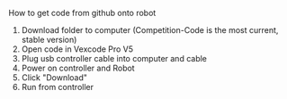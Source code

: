 How to get code from github onto robot

1. Download folder to computer (Competition-Code is the most current, stable version)
2. Open code in Vexcode Pro V5
3. Plug usb controller cable into computer and cable
4. Power on controller and Robot
5. Click "Download"
6. Run from controller
